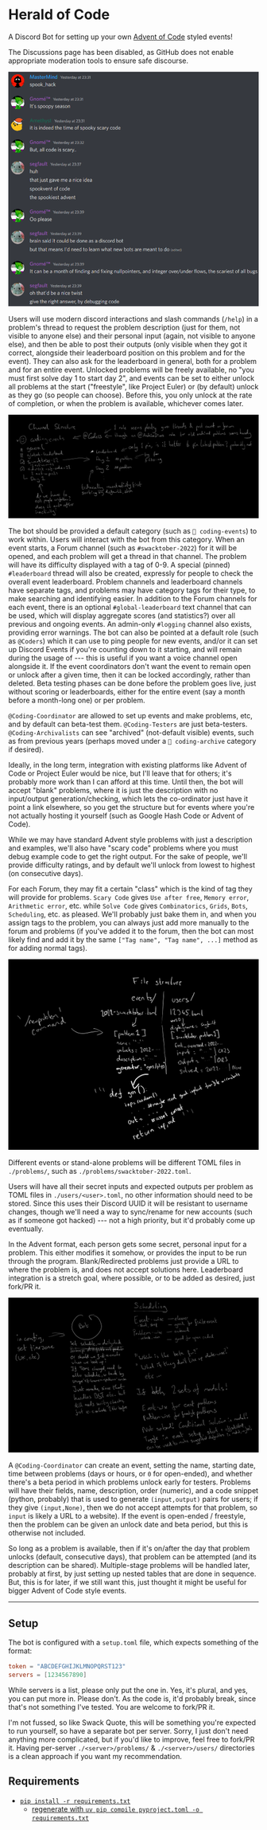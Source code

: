 # Herald of Code

A Discord Bot for setting up your own [Advent of Code](https://adventofcode.com) styled events!

The Discussions page has been disabled, as GitHub does not enable appropriate moderation tools to ensure safe discourse.

![Inspired by this chat](inspiration.png)

Users will use modern discord interactions and slash commands (`/help`) in a problem's thread to request the problem description (just for them, not visible to anyone else) and their personal input (again, not visible to anyone else), and then be able to post their outputs (only visible when they got it correct, alongside their leaderboard position on this problem and for the event). They can also ask for the leaderboard in general, both for a problem and for an entire event. Unlocked problems will be freely available, no "you must first solve day 1 to start day 2", and events can be set to either unlock all problems at the start ("freestyle", like Project Euler) or (by default) unlock as they go (so people can choose). Before this, you only unlock at the rate of completion, or when the problem is available, whichever comes later.

![How our category, channels, and threads will be structured](sketches/channel%20structure.png)

The bot should be provided a default category (such as `💾 coding-events`) to work within. Users will interact with the bot from this category. When an event starts, a Forum channel (such as `#swacktober-2022`) for it will be opened, and each problem will get a thread in that channel. The problem will have its difficulty displayed with a tag of 0-9. A special (pinned) `#leaderboard` thread will also be created, expressly for people to check the overall event leaderboard. Problem channels and leaderboard channels have separate tags, and problems may have category tags for their type, to make searching and identifying easier. In addition to the Forum channels for each event, there is an optional `#global-leaderboard` text channel that can be used, which will display aggregate scores (and statistics?) over all previous and ongoing events. An admin-only `#logging` channel also exists, providing error warnings. The bot can also be pointed at a default role (such as `@Coders`) which it can use to ping people for new events, and/or it can set up Discord Events if you're counting down to it starting, and will remain during the usage of --- this is useful if you want a voice channel open alongside it. If the event coordinators don't want the event to remain open or unlock after a given time, then it can be locked accordingly, rather than deleted. Beta testing phases can be done before the problem goes live, just without scoring or leaderboards, either for the entire event (say a month before a month-long one) or per problem.

`@Coding-Coordinator` are allowed to set up events and make problems, etc, and by default can beta-test them. `@Coding-Testers` are just beta-testers. `@Coding-Archivalists` can see "archived" (not-default visible) events, such as from previous years (perhaps moved under a `💾 coding-archive` category if desired).

Ideally, in the long term, integration with existing platforms like Advent of Code or Project Euler would be nice, but I'll leave that for others; it's probably more work than I can afford at this time. Until then, the bot will accept "blank" problems, where it is just the description with no input/output generation/checking, which lets the co-ordinator just have it point a link elsewhere, so you get the structure but for events where you're not actually hosting it yourself (such as Google Hash Code or Advent of Code).

While we may have standard Advent style problems with just a description and examples, we'll also have "scary code" problems where you must debug example code to get the right output. For the sake of people, we'll provide difficulty ratings, and by default we'll unlock from lowest to highest (on consecutive days).

For each Forum, they may fit a certain "class" which is the kind of tag they will provide for problems. `Scary Code` gives `Use after free`, `Memory error`, `Arithmetic error`, etc. while `Solve Code` gives `Combinatorics`, `Grids`, `Bots`, `Scheduling`, etc. as pleased. We'll probably just bake them in, and when you assign tags to the problem, you can always just add more manually to the forum and problems (if you've added it to the forum, then the bot can most likely find and add it by the same `["Tag name", "Tag name", ...]` method as for adding normal tags).

![How our files are architected](sketches/file%20structure.png)

Different events or stand-alone problems will be different TOML files in `./problems/`, such as `./problems/swacktober-2022.toml`.

Users will have all their secret inputs and expected outputs per problem as TOML files in `./users/<user>.toml`, no other information should need to be stored. Since this uses their Discord UUID it will be resistant to username changes, though we'll need a way to sync/rename for new accounts (such as if someone got hacked) --- not a high priority, but it'd probably come up eventually.

In the Advent format, each person gets some secret, personal input for a problem. This either modifies it somehow, or provides the input to be run through the program. Blank/Redirected problems just provide a URL to where the problem is, and does not accept solutions here. Leaderboard integration is a stretch goal, where possible, or to be added as desired, just fork/PR it.

![How our problems are unlocked](sketches/scheduling.png)

A `@Coding-Coordinator` can create an event, setting the name, starting date, time between problems (days or hours, or `0` for open-ended), and whether there's a beta period in which problems unlock early for testers. Problems will have their fields, name, description, order (numeric), and a code snippet (python, probably) that is used to generate `(input,output)` pairs for users; if they give `(input,None)`, then we do not accept attempts for that problem, so `input` is likely a URL to a website). If the event is open-ended / freestyle, then the problem can be given an unlock date and beta period, but this is otherwise not included.

So long as a problem is available, then if it's on/after the day that problem unlocks (default, consecutive days), that problem can be attempted (and its description can be shared). Multiple-stage problems will be handled later, probably at first, by just setting up nested tables that are done in sequence. But, this is for later, if we still want this, just thought it might be useful for bigger Advent of Code style events.

---

## Setup

The bot is configured with a `setup.toml` file, which expects something of the format:
```toml
token = "ABCDEFGHIJKLMNOPQRST123"
servers = [1234567890]
```

While servers is a list, please only put the one in. Yes, it's plural, and yes, you can put more in. Please don't. As the code is, it'd probably break, since that's not something I've tested. You are welcome to fork/PR it.

I'm not fussed, so like Swack Quote, this will be something you're expected to run yourself, so have a separate bot per server. Sorry, I just don't need anything more complicated, but if you'd like to improve, feel free to fork/PR it. Having per-server `./<server>/problems/` & `./<server>/users/` directories is a clean approach if you want my recommendation.

## Requirements
- [`pip install -r requirements.txt`](https://www.python.org/)
  - [regenerate with `uv pip compile pyproject.toml -o requirements.txt`](https://github.com/astral-sh/uv)
